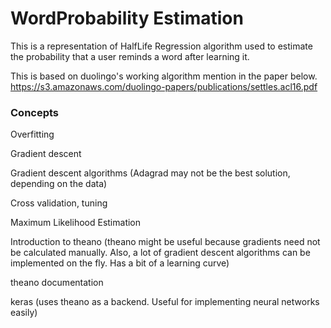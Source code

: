 # WordProbability Estimation
This is a representation of HalfLife Regression algorithm used to estimate the probability that a user reminds a word after learning it.

This is based on duolingo's working algorithm mention in the paper below.
https://s3.amazonaws.com/duolingo-papers/publications/settles.acl16.pdf

### Concepts 

Overfitting

Gradient descent 

Gradient descent algorithms (Adagrad may not be the best solution, depending on the data) 

Cross validation, tuning 

Maximum Likelihood Estimation 

Introduction to theano (theano might be useful because gradients need not be calculated manually. Also, a lot of gradient descent algorithms can be implemented on the fly. Has a bit of a learning curve) 

theano documentation 

keras (uses theano as a backend. Useful for implementing neural networks easily) 
